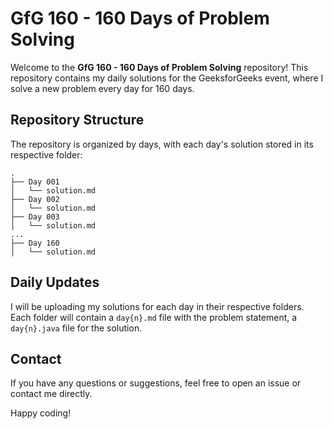 # GfG 160 - 160 Days of Problem Solving

Welcome to the **GfG 160 - 160 Days of Problem Solving** repository! This repository contains my daily solutions for the GeeksforGeeks event, where I solve a new problem every day for 160 days.

## Repository Structure

The repository is organized by days, with each day's solution stored in its respective folder:

```
.
├── Day 001
│   └── solution.md
├── Day 002
│   └── solution.md
├── Day 003
│   └── solution.md
...
├── Day 160
│   └── solution.md
```

## Daily Updates

I will be uploading my solutions for each day in their respective folders. Each folder will contain a `day{n}.md` file with the problem statement, a `day{n}.java` file for the solution.

## Contact

If you have any questions or suggestions, feel free to open an issue or contact me directly.

Happy coding!